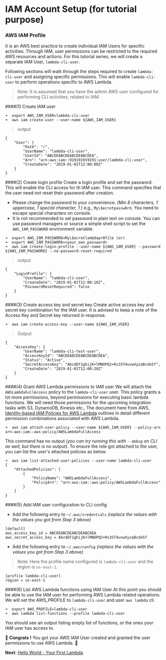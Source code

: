 # IAM Account Setup (for tutorial purpose)

### AWS IAM Profile
It is an AWS best practice to create individual IAM Users for specific activities. 
Through IAM, user permissions can be restricted to the required AWS resources and actions. 
For this tutorial series, we will create a separate IAM User, `lambda-cli-user`.

Following sections will walk through the steps required to create `lambda-cli-user` and assigning specific permissions. 
This will enable `lambda-cli-user` to perform operations specific to AWS Lambda.  

> Note: It is assumed that you have the admin AWS user configured for performing CLI activities, related to IAM.

####(1) Create IAM  user
```
➜  export AWS_IAM_USER=lambda-cli-user
➜  aws iam create-user --user-name ${AWS_IAM_USER}
```
> output
```
{
    "User": {
        "Path": "/",
        "UserName": "lambda-cli-user",
        "UserId": "ABCDEABCDEABCDEABCDEA",
        "Arn": "arn:aws:iam::919191919191:user/lambda-cli-user",
        "CreateDate": "2019-01-01T12:00:00Z"
    }
}
```

####(2) Create login profile 
Create a login profile and set the password. This will enable the CLI access for th IAM user.
This command specifies that the user need not reset their password after creation. 

- Please change the password to your convenience. _(Min 8 characters, 1 uppercase, 1 special character, 1 )_
e.g., `My\$ecretpassw0rd`. You need to escape special characters on console.
- It is not recommended to set password in plain text on console. You can use password managers or 
source a simple shell script to set the `AWS_IAM_PASSWORD` environment variable.

```
➜  export AWS_IAM_PASSWORD=My\$ecretlambdapr0file (or)
➜  export AWS_IAM_PASSWORD=<your_own_password>
➜  aws iam create-login-profile --user-name ${AWS_IAM_USER} --password ${AWS_IAM_PASSWORD} --no-password-reset-required
```
> output
```
{
    "LoginProfile": {
        "UserName": "lambda-cli-user",
        "CreateDate": "2019-01-01T12:00:10Z",
        "PasswordResetRequired": false
    }
}
```

####(3) Create access key and secret key
Create active access key and secret key combination for the IAM user. It is advised to keep a note of 
the Access Key and Secret key returned in response.

```
➜  aws iam create-access-key --user-name ${AWS_IAM_USER}
```
> Output
```
{
    "AccessKey": {
        "UserName": "lambda-cli-test-user",
        "AccessKeyId": "ABCDEABCDEABCDEABCDEA",
        "Status": "Active",
        "SecretAccessKey": "AbcdEF1ghijK+lMNOPQ2+Rs3ST4uvwXyzaBcde5f",
        "CreateDate": "2019-01-01T12:00:20Z"
    }
}
```


####(4) Grant AWS Lambda permissions to IAM user
We will attach the `AWSLambdaFullAccess` policy to the `lambda-cli-user` user. This policy grants 
a lot more permissions, beyond permissions for executing basic lambda functions. 
We will need those permissions for the upcoming integration tasks with S3, DynamoDB, Kinesis etc., 
The document here from AWS, [Identity-based IAM Policies for AWS Lambda](https://docs.aws.amazon.com/lambda/latest/dg/access-control-identity-based.html) 
outlines in detail different permission combinations associated with AWS Lambda. 

```
➜  aws iam attach-user-policy --user-name ${AWS_IAM_USER} --policy-arn arn:aws:iam::aws:policy/AWSLambdaFullAccess
```

This command has no output _(you can try running this with `--debug` on CLI as well, but there is no output)_. 
To ensure the role got attached to the user, you can list the user's attached policies as below.

```
➜  aws iam list-attached-user-policies --user-name lambda-cli-user
{
    "AttachedPolicies": [
        {
            "PolicyName": "AWSLambdaFullAccess",
            "PolicyArn": "arn:aws:iam::aws:policy/AWSLambdaFullAccess"
        }
    ]
}
``` 

####(5) Add IAM user configuration to CLI config
- Add the following entry to `~/.aws/credentials` _(replace the values with the values you got from Step 3 above)_
```
[default]
aws_access_key_id = ABCDEABCDEABCDEABCDEA
aws_secret_access_key = AbcdEF1ghijK+lMNOPQ2+Rs3ST4uvwXyzaBcde5f
```

- Add the following entry to `~/.aws/config` _(replace the values with the values you got from Step 3 above)_
> Note: Here the profile name configured is `lambda-cli-user` and the region is `us-east-1`.  

```
[profile lambda-cli-user]
region = us-east-1
```

####(6) List AWS Lambda functions using IAM User
At this point you should be able to use the IAM user for performing AWS Lambda related operations. 
We will set the AWS_PROFILE to `lambda-cli-user` and user `aws lambda` cli.

```
➜  export AWS_PROFILE=lambda-cli-user
➜  aws lambda list-functions --profile lambda-cli-user
``` 

You should see an output listing empty list of functions, or the ones your IAM user has access to. 


🏁 **Congrats !** You got your AWS IAM User created and granted the user permissions to use AWS Lambda. 🏁

**Next**: [Hello World - Your First Lambda](03-hello-world-your-first-lambda.md)